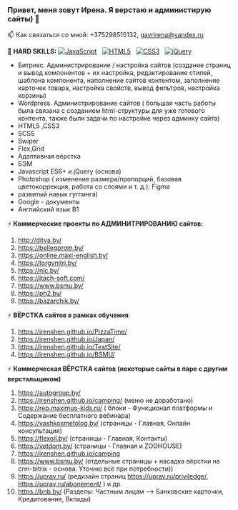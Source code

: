 ### Привет, меня зовут Ирена. Я верстаю и администирую сайты) 👋

📫 Как связаться со мной: +375298515132, gavrirena@yandex.ru
  
🌱 <b>HARD SKILLS:</b>
<a target="_blank" rel="noopener noreferrer nofollow" href="https://camo.githubusercontent.com/20a0679d747ef7fb4819e7f651ece9a9948467c221450fefe548462d17ef3b39/68747470733a2f2f696d672e736869656c64732e696f2f62616467652f2d4a6176615363726970742d626c61636b3f6c6f676f3d6a617661736372697074267374796c653d736f6369616c"><img src="https://camo.githubusercontent.com/20a0679d747ef7fb4819e7f651ece9a9948467c221450fefe548462d17ef3b39/68747470733a2f2f696d672e736869656c64732e696f2f62616467652f2d4a6176615363726970742d626c61636b3f6c6f676f3d6a617661736372697074267374796c653d736f6369616c" alt="JavaScript" data-canonical-src="https://img.shields.io/badge/-JavaScript-black?logo=javascript&amp;style=social" style="max-width: 100%;"></a>&nbsp;&nbsp;
<a target="_blank" rel="noopener noreferrer nofollow" href="https://camo.githubusercontent.com/6052968e76e425dd3fb34887027db835bf33dce7ab76bab7577793696bdfd202/68747470733a2f2f696d672e736869656c64732e696f2f62616467652f2d48544d4c352d626c61636b3f6c6f676f3d68746d6c35267374796c653d736f6369616c"><img src="https://camo.githubusercontent.com/6052968e76e425dd3fb34887027db835bf33dce7ab76bab7577793696bdfd202/68747470733a2f2f696d672e736869656c64732e696f2f62616467652f2d48544d4c352d626c61636b3f6c6f676f3d68746d6c35267374796c653d736f6369616c" alt="HTML5" data-canonical-src="https://img.shields.io/badge/-HTML5-black?logo=html5&amp;style=social" style="max-width: 100%;"></a>&nbsp;&nbsp;
<a target="_blank" rel="noopener noreferrer nofollow" href="https://camo.githubusercontent.com/1da7c508d48f659b84d3bbe1c102501dd5777d8e92cf2916cf405c8112e5fce0/68747470733a2f2f696d672e736869656c64732e696f2f62616467652f2d435353332d626c61636b3f6c6f676f3d63737333267374796c653d736f6369616c"><img src="https://camo.githubusercontent.com/1da7c508d48f659b84d3bbe1c102501dd5777d8e92cf2916cf405c8112e5fce0/68747470733a2f2f696d672e736869656c64732e696f2f62616467652f2d435353332d626c61636b3f6c6f676f3d63737333267374796c653d736f6369616c" alt="CSS3" data-canonical-src="https://img.shields.io/badge/-CSS3-black?logo=css3&amp;style=social" style="max-width: 100%;"></a>&nbsp;&nbsp;
<a target="_blank" rel="noopener noreferrer nofollow" href="https://camo.githubusercontent.com/2e9628f0ecfb3f625fecd4db60d05db530f001fb630d948d0a2763bb7885edf7/68747470733a2f2f696d672e736869656c64732e696f2f62616467652f2d6a51756572792d626c61636b3f6c6f676f3d6a7175657279267374796c653d736f6369616c"><img src="https://camo.githubusercontent.com/2e9628f0ecfb3f625fecd4db60d05db530f001fb630d948d0a2763bb7885edf7/68747470733a2f2f696d672e736869656c64732e696f2f62616467652f2d6a51756572792d626c61636b3f6c6f676f3d6a7175657279267374796c653d736f6369616c" alt="jQuery" data-canonical-src="https://img.shields.io/badge/-jQuery-black?logo=jquery&amp;style=social" style="max-width: 100%;"></a>&nbsp;&nbsp;
- Битрикс. Администрирование / настройка сайтов (создание страниц и вывод компонентов + их настройка, редактирование стилей, шаблона компонента, наполнение сайтов контентом, заполнение карточек товара, настройка свойств, вывод фильтров, настройка корзины)
- Wordpress. Администрирование сайтов ( большая часть работы была связана с cозданием html-структуры для уже готового контента, также были задачи по настройке через админку сайта)
- HTML5 ,CSS3
- SCSS
- Swiper
- Flex,Grid
- Адаптивная вёрстка
- БЭМ
- Javascript ES6+ и jQuery (основа)
- Photoshop ( изменение размера/пропорций, базовая цветокоррекция, работа со слоями и т. д.); Figma
- развитый навык гуглинга)
- Google - документы
- Английский язык  B1


⚡ <b>Коммерческие проекты по АДМИНИТРИРОВАНИЮ сайтов:</b>
1) http://ditva.by/
2) https://bellegprom.by/
3) https://online.maxi-english.by/
4) https://torgynitri.by/
5) https://nlc.by/
6) https://itach-soft.com/
7) https://www.bsmu.by/
8) https://ph2.by/
9) https://bazarchik.by/


⚡ <b>ВËРСТКА сайтов в рамках обучения</b>
1) https://irenshen.github.io/PizzaTime/
2) https://irenshen.github.io/Japan/
3) https://irenshen.github.io/TestSite/
4) https://irenshen.github.io/BSMU/

   
⚡ <b>Коммерческая ВËРСТКА сайтов (некоторые сайты в паре с другим верстальщиком)</b>
1) https://autogroup.by/
2) https://irenshen.github.io/camping/ (меню не доработано)
3) https://rep.maximus-kids.ru/ ( блоки - Функционал платформы  и Содержание бесплатного вебинара)
4) https://vashkosmetolog.by/  (страницы - Главная, Онлайн консультация)
5) https://flexoil.by/ (страницы - Главная, Контакты)
6) https://vetdom.by/ (cтраницы - Главная и ZOOHOUSE)
7) https://irenshen.github.io/camping
8) https://www.bsmu.by/ (отдельные страницы + насадка вёрстки на crm-bitrix - основа. Уточню всё при потребности))
9) https://uprav.ru/ (редизайн  страниц	https://uprav.ru/priviledge/, https://uprav.ru/abonement/ )
и др.
10) https://bnb.by/ (Разделы: Частным лицам --> Банковские карточки, Кредитование, Вклады)
   




<!--

### Hi there 👋
**Irenshen/Irenshen** is a ✨ _special_ ✨ repository because its `README.md` (this file) appears on your GitHub profile.

Here are some ideas to get you started:

😄 <b>SOFT SKILLS:</b>
- способность быстро обучаться
- грамотность
- скурпулёзность

- 🔭 I’m currently working on ...
- 🌱 I’m currently learning ...
- 👯 I’m looking to collaborate on ...
- 🤔 I’m looking for help with ...
- 💬 Ask me about ...
- 📫 How to reach me: ...
- 😄 Pronouns: ...
- ⚡ Fun fact: ...
-->
